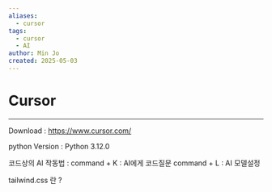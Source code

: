 ```yaml
---
aliases:
  - cursor
tags:
  - cursor
  - AI
author: Min Jo
created: 2025-05-03
---
```

# Cursor 
---

Download : https://www.cursor.com/

python Version : Python 3.12.0

코드상의 AI 작동법 : 
command + K : AI에게 코드질문
command + L : AI 모델설정 

tailwind.css 란 ?